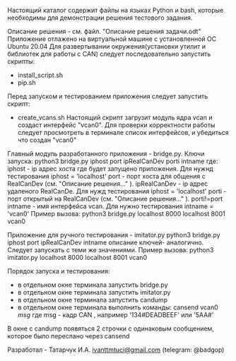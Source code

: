 Настоящий каталог содержит файлы на языках Python и bash, которые необходимы для
демонстрации решения тестового задания. 

Описание решения - см. файл. "Описание решения задачи.odt"
Приложение отлажено на виртуальной машине с установленной ОС Ubuntu 20.04
Для развертывании окружения(установки утилит и библиотек для работы с CAN) следует последовательно запустить скрипты:
- install_script.sh
- pip.sh

Перед запуском и тестированием приложения следует запустить скрипт:
- create_vcans.sh
Настоящий скрипт загрузит модуль ядра vcan и создаст интерфейс "vcan0". Для проверки корректности работы следует просмотреть в терминале список интерфейсов, и убедиться что создан "vcan0"

Главный модуль разработанного приложения - bridge.py. 
Ключи запуска:
python3 bridge.py iphost port ipRealCanDev porti intname
где:
iphost - ip адрес хоста где будет запущено приложения. Для нужнд тестирования iphost = 'localhost'
port  - порт хоста для общения с RealCanDev (см. "Описание решения..." ). 
ipRealCanDev - ip адрес удаленого RealCanDe. Для нужд тестирования iphost = 'localhost'
porti - порт открытый на RealCanDev (см. "Описание решения..." ). porti!=port
intname  - имя интерфейса vcan. Для нужно тестирования intname  = 'vcan0'
Пример вызова: 
python3 bridge.py localhost 8000 localhost 8001 vcan0

Приложение для ручного тестирования - imitator.py
python3 bridge.py iphost port ipRealCanDev intname
описание ключей- аналогично. Следует запускать с теми же значениями.
Пример вызова: 
python3 imitator.py localhost 8000 localhost 8001 vcan0

Порядок запуска и тестирования:
- в отдельном окне терминала  запустить bridge.py
- в отдельном окне терминала  запустить imitator.py
- в отдельном окне терминала запустить candump
- в отдельном окне терминала выполнить команды:
cansend vcan0 $msg$
где msg - кадр CAN , например '134#DEADBEEF' или '5AA#'

В окне с candump появяться 2 строчки с одинаковым сообщением, которое было переслано через cansend

Разработал - Татарчук И.А. ivanttmtuci@gmail.com (telegram: @badgop) 